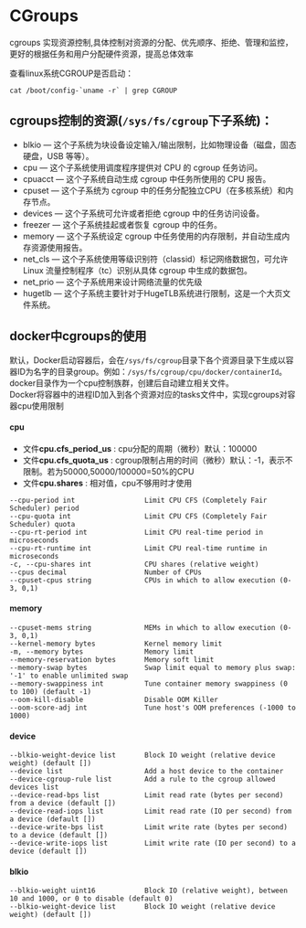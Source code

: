 # CGroups

cgroups 实现资源控制,具体控制对资源的分配、优先顺序、拒绝、管理和监控，更好的根据任务和用户分配硬件资源，提高总体效率<br>

查看linux系统CGROUP是否启动：
```
cat /boot/config-`uname -r` | grep CGROUP
```

cgroups控制的资源(`/sys/fs/cgroup`下子系统)：
---------------
* blkio — 这​​​个​​​子​​​系​​​统​​​为​​​块​​​设​​​备​​​设​​​定​​​输​​​入​​​/输​​​出​​​限​​​制​​​，比​​​如​​​物​​​理​​​设​​​备​​​（磁​​​盘​​​，固​​​态​​​硬​​​盘​​​，USB 等​​​等​​​）。
* cpu — 这​​​个​​​子​​​系​​​统​​​使​​​用​​​调​​​度​​​程​​​序​​​提​​​供​​​对​​​ CPU 的​​​ cgroup 任​​​务​​​访​​​问​​​。​​​
* cpuacct — 这​​​个​​​子​​​系​​​统​​​自​​​动​​​生​​​成​​​ cgroup 中​​​任​​​务​​​所​​​使​​​用​​​的​​​ CPU 报​​​告​​​。​​​
* cpuset — 这​​​个​​​子​​​系​​​统​​​为​​​ cgroup 中​​​的​​​任​​​务​​​分​​​配​​​独​​​立​​​ CPU（在​​​多​​​核​​​系​​​统​​​）和​​​内​​​存​​​节​​​点​​​。​​​
* devices — 这​​​个​​​子​​​系​​​统​​​可​​​允​​​许​​​或​​​者​​​拒​​​绝​​​ cgroup 中​​​的​​​任​​​务​​​访​​​问​​​设​​​备​​​。​​​
* freezer — 这​​​个​​​子​​​系​​​统​​​挂​​​起​​​或​​​者​​​恢​​​复​​​ cgroup 中​​​的​​​任​​​务​​​。​​​
* memory — 这​​​个​​​子​​​系​​​统​​​设​​​定​​​ cgroup 中​​​任​​​务​​​使​​​用​​​的​​​内​​​存​​​限​​​制​​​，并​​​自​​​动​​​生​​​成​​​​​内​​​存​​​资​​​源使用​​​报​​​告​​​。​​​
* net_cls — 这​​​个​​​子​​​系​​​统​​​使​​​用​​​等​​​级​​​识​​​别​​​符​​​（classid）标​​​记​​​网​​​络​​​数​​​据​​​包​​​，可​​​允​​​许​​​ Linux 流​​​量​​​控​​​制​​​程​​​序​​​（tc）识​​​别​​​从​​​具​​​体​​​ cgroup 中​​​生​​​成​​​的​​​数​​​据​​​包​​​。​​​
* net_prio — 这个子系统用来设计网络流量的优先级
* hugetlb — 这个子系统主要针对于HugeTLB系统进行限制，这是一个大页文件系统。


docker中cgroups的使用
----------------------
默认，Docker启动容器后，会在`/sys/fs/cgroup`目录下各个资源目录下生成以容器ID为名字的目录group。例如：`/sys/fs/cgroup/cpu/docker/containerId`。docker目录作为一个cpu控制族群，创建后自动建立相关文件。<br>
Docker将容器中的进程ID加入到各个资源对应的tasks文件中，实现cgroups对容器cpu使用限制

#### cpu
* 文件**cpu.cfs_period_us** : cpu分配的周期（微秒）默认：100000
* 文件**cpu.cfs_quota_us** : cgroup限制占用的时间（微秒）默认：-1，表示不限制。若为50000,50000/100000=50%的CPU
* 文件**cpu.shares** : 相对值，cpu不够用时才使用

```
--cpu-period int                 Limit CPU CFS (Completely Fair Scheduler) period
--cpu-quota int                  Limit CPU CFS (Completely Fair Scheduler) quota
--cpu-rt-period int              Limit CPU real-time period in microseconds
--cpu-rt-runtime int             Limit CPU real-time runtime in microseconds
-c, --cpu-shares int             CPU shares (relative weight)
--cpus decimal                   Number of CPUs
--cpuset-cpus string             CPUs in which to allow execution (0-3, 0,1)
```

#### memory

```
--cpuset-mems string             MEMs in which to allow execution (0-3, 0,1)
--kernel-memory bytes            Kernel memory limit
-m, --memory bytes               Memory limit
--memory-reservation bytes       Memory soft limit
--memory-swap bytes              Swap limit equal to memory plus swap: '-1' to enable unlimited swap
--memory-swappiness int          Tune container memory swappiness (0 to 100) (default -1)
--oom-kill-disable               Disable OOM Killer
--oom-score-adj int              Tune host's OOM preferences (-1000 to 1000)
```

#### device

```
--blkio-weight-device list       Block IO weight (relative device weight) (default [])
--device list                    Add a host device to the container
--device-cgroup-rule list        Add a rule to the cgroup allowed devices list
--device-read-bps list           Limit read rate (bytes per second) from a device (default [])
--device-read-iops list          Limit read rate (IO per second) from a device (default [])
--device-write-bps list          Limit write rate (bytes per second) to a device (default [])
--device-write-iops list         Limit write rate (IO per second) to a device (default [])
```

#### blkio

```
--blkio-weight uint16            Block IO (relative weight), between 10 and 1000, or 0 to disable (default 0)
--blkio-weight-device list       Block IO weight (relative device weight) (default [])
```
